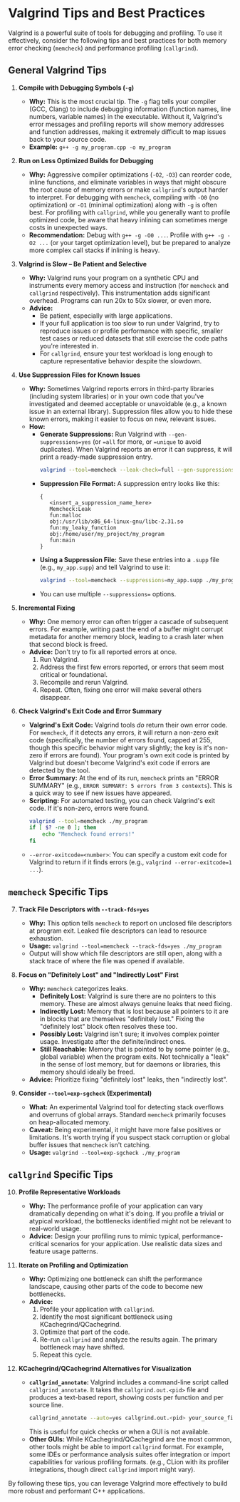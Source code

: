 # Valgrind Tips and Best Practices

Valgrind is a powerful suite of tools for debugging and profiling. To use it effectively, consider the following tips and best practices for both memory error checking (`memcheck`) and performance profiling (`callgrind`).

## General Valgrind Tips

1.  **Compile with Debugging Symbols (`-g`)**
    *   **Why:** This is the most crucial tip. The `-g` flag tells your compiler (GCC, Clang) to include debugging information (function names, line numbers, variable names) in the executable. Without it, Valgrind's error messages and profiling reports will show memory addresses and function addresses, making it extremely difficult to map issues back to your source code.
    *   **Example:** `g++ -g my_program.cpp -o my_program`

2.  **Run on Less Optimized Builds for Debugging**
    *   **Why:** Aggressive compiler optimizations (`-O2`, `-O3`) can reorder code, inline functions, and eliminate variables in ways that might obscure the root cause of memory errors or make `callgrind`'s output harder to interpret. For debugging with `memcheck`, compiling with `-O0` (no optimization) or `-O1` (minimal optimization) along with `-g` is often best. For profiling with `callgrind`, while you generally want to profile optimized code, be aware that heavy inlining can sometimes merge costs in unexpected ways.
    *   **Recommendation:** Debug with `g++ -g -O0 ...`. Profile with `g++ -g -O2 ...` (or your target optimization level), but be prepared to analyze more complex call stacks if inlining is heavy.

3.  **Valgrind is Slow – Be Patient and Selective**
    *   **Why:** Valgrind runs your program on a synthetic CPU and instruments every memory access and instruction (for `memcheck` and `callgrind` respectively). This instrumentation adds significant overhead. Programs can run 20x to 50x slower, or even more.
    *   **Advice:**
        *   Be patient, especially with large applications.
        *   If your full application is too slow to run under Valgrind, try to reproduce issues or profile performance with specific, smaller test cases or reduced datasets that still exercise the code paths you're interested in.
        *   For `callgrind`, ensure your test workload is long enough to capture representative behavior despite the slowdown.

4.  **Use Suppression Files for Known Issues**
    *   **Why:** Sometimes Valgrind reports errors in third-party libraries (including system libraries) or in your own code that you've investigated and deemed acceptable or unavoidable (e.g., a known issue in an external library). Suppression files allow you to hide these known errors, making it easier to focus on new, relevant issues.
    *   **How:**
        *   **Generate Suppressions:** Run Valgrind with `--gen-suppressions=yes` (or `=all` for more, or `=unique` to avoid duplicates). When Valgrind reports an error it can suppress, it will print a ready-made suppression entry.
            ```bash
            valgrind --tool=memcheck --leak-check=full --gen-suppressions=yes ./my_program
            ```
        *   **Suppression File Format:** A suppression entry looks like this:
            ```
            {
               <insert_a_suppression_name_here>
               Memcheck:Leak
               fun:malloc
               obj:/usr/lib/x86_64-linux-gnu/libc-2.31.so
               fun:my_leaky_function
               obj:/home/user/my_project/my_program
               fun:main
            }
            ```
        *   **Using a Suppression File:** Save these entries into a `.supp` file (e.g., `my_app.supp`) and tell Valgrind to use it:
            ```bash
            valgrind --tool=memcheck --suppressions=my_app.supp ./my_program
            ```
        *   You can use multiple `--suppressions=` options.

5.  **Incremental Fixing**
    *   **Why:** One memory error can often trigger a cascade of subsequent errors. For example, writing past the end of a buffer might corrupt metadata for another memory block, leading to a crash later when that second block is freed.
    *   **Advice:** Don't try to fix all reported errors at once.
        1.  Run Valgrind.
        2.  Address the first few errors reported, or errors that seem most critical or foundational.
        3.  Recompile and rerun Valgrind.
        4.  Repeat. Often, fixing one error will make several others disappear.

6.  **Check Valgrind's Exit Code and Error Summary**
    *   **Valgrind's Exit Code:** Valgrind tools *do* return their own error code. For `memcheck`, if it detects any errors, it will return a non-zero exit code (specifically, the number of errors found, capped at 255, though this specific behavior might vary slightly; the key is it's non-zero if errors are found). Your program's own exit code is printed by Valgrind but doesn't become Valgrind's exit code if errors are detected by the tool.
    *   **Error Summary:** At the end of its run, `memcheck` prints an "ERROR SUMMARY" (e.g., `ERROR SUMMARY: 5 errors from 3 contexts`). This is a quick way to see if new issues have appeared.
    *   **Scripting:** For automated testing, you can check Valgrind's exit code. If it's non-zero, errors were found.
        ```bash
        valgrind --tool=memcheck ./my_program
        if [ $? -ne 0 ]; then
            echo "Memcheck found errors!"
        fi
        ```
    *   `--error-exitcode=<number>`: You can specify a custom exit code for Valgrind to return if it finds errors (e.g., `valgrind --error-exitcode=1 ...`).

## `memcheck` Specific Tips

7.  **Track File Descriptors with `--track-fds=yes`**
    *   **Why:** This option tells `memcheck` to report on unclosed file descriptors at program exit. Leaked file descriptors can lead to resource exhaustion.
    *   **Usage:** `valgrind --tool=memcheck --track-fds=yes ./my_program`
    *   Output will show which file descriptors are still open, along with a stack trace of where the file was opened if available.

8.  **Focus on "Definitely Lost" and "Indirectly Lost" First**
    *   **Why:** `memcheck` categorizes leaks.
        *   **Definitely Lost:** Valgrind is sure there are no pointers to this memory. These are almost always genuine leaks that need fixing.
        *   **Indirectly Lost:** Memory that is lost because all pointers to it are in blocks that are themselves "definitely lost." Fixing the "definitely lost" block often resolves these too.
        *   **Possibly Lost:** Valgrind isn't sure; it involves complex pointer usage. Investigate after the definite/indirect ones.
        *   **Still Reachable:** Memory that is pointed to by some pointer (e.g., global variable) when the program exits. Not technically a "leak" in the sense of lost memory, but for daemons or libraries, this memory should ideally be freed.
    *   **Advice:** Prioritize fixing "definitely lost" leaks, then "indirectly lost".

9.  **Consider `--tool=exp-sgcheck` (Experimental)**
    *   **What:** An experimental Valgrind tool for detecting stack overflows and overruns of global arrays. Standard `memcheck` primarily focuses on heap-allocated memory.
    *   **Caveat:** Being experimental, it might have more false positives or limitations. It's worth trying if you suspect stack corruption or global buffer issues that `memcheck` isn't catching.
    *   **Usage:** `valgrind --tool=exp-sgcheck ./my_program`

## `callgrind` Specific Tips

10. **Profile Representative Workloads**
    *   **Why:** The performance profile of your application can vary dramatically depending on what it's doing. If you profile a trivial or atypical workload, the bottlenecks identified might not be relevant to real-world usage.
    *   **Advice:** Design your profiling runs to mimic typical, performance-critical scenarios for your application. Use realistic data sizes and feature usage patterns.

11. **Iterate on Profiling and Optimization**
    *   **Why:** Optimizing one bottleneck can shift the performance landscape, causing other parts of the code to become new bottlenecks.
    *   **Advice:**
        1.  Profile your application with `callgrind`.
        2.  Identify the most significant bottleneck using KCachegrind/QCachegrind.
        3.  Optimize that part of the code.
        4.  Re-run `callgrind` and analyze the results again. The primary bottleneck may have shifted.
        5.  Repeat this cycle.

12. **KCachegrind/QCachegrind Alternatives for Visualization**
    *   **`callgrind_annotate`:** Valgrind includes a command-line script called `callgrind_annotate`. It takes the `callgrind.out.<pid>` file and produces a text-based report, showing costs per function and per source line.
        ```bash
        callgrind_annotate --auto=yes callgrind.out.<pid> your_source_file.cpp
        ```
        This is useful for quick checks or when a GUI is not available.
    *   **Other GUIs:** While KCachegrind/QCachegrind are the most common, other tools might be able to import `callgrind` format. For example, some IDEs or performance analysis suites offer integration or import capabilities for various profiling formats. (e.g., CLion with its profiler integrations, though direct `callgrind` import might vary).

By following these tips, you can leverage Valgrind more effectively to build more robust and performant C++ applications.
```

